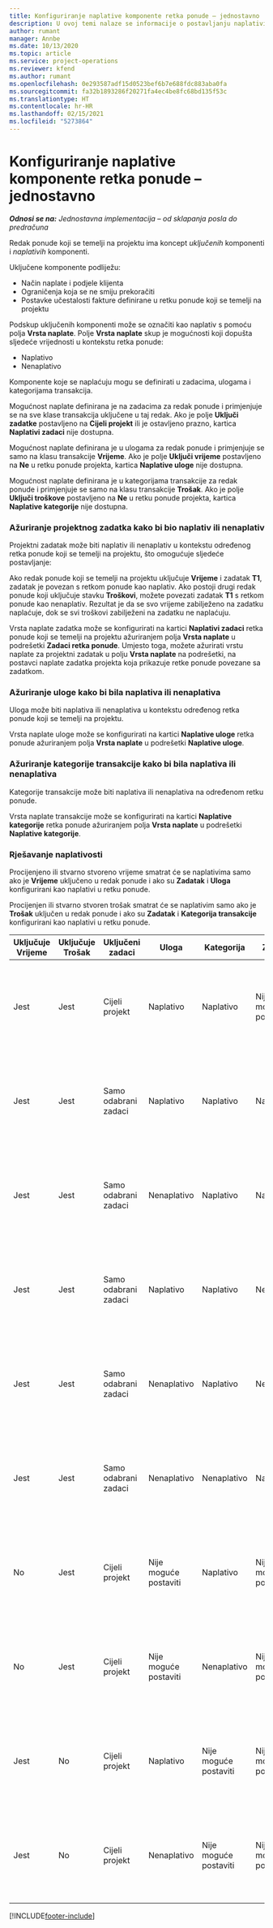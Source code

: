 ```yaml
---
title: Konfiguriranje naplative komponente retka ponude – jednostavno
description: U ovoj temi nalaze se informacije o postavljanju naplativih i nenaplativih komponenti na retku ponude koji se temelji na projektu.
author: rumant
manager: Annbe
ms.date: 10/13/2020
ms.topic: article
ms.service: project-operations
ms.reviewer: kfend
ms.author: rumant
ms.openlocfilehash: 0e293587adf15d0523bef6b7e688fdc883aba0fa
ms.sourcegitcommit: fa32b1893286f20271fa4ec4be8fc68bd135f53c
ms.translationtype: HT
ms.contentlocale: hr-HR
ms.lasthandoff: 02/15/2021
ms.locfileid: "5273864"
---
```

# <a name="configure-the-chargeable-components-of-a-quote-line---lite"></a>Konfiguriranje naplative komponente retka ponude – jednostavno

_**Odnosi se na:** Jednostavna implementacija – od sklapanja posla do predračuna_

Redak ponude koji se temelji na projektu ima koncept *uključenih* komponenti i *naplativih* komponenti.

Uključene komponente podliježu:

  - Način naplate i podjele klijenta
  - Ograničenja koja se ne smiju prekoračiti 
  - Postavke učestalosti fakture definirane u retku ponude koji se temelji na projektu

Podskup uključenih komponenti može se označiti kao naplativ s pomoću polja **Vrsta naplate**. Polje **Vrsta naplate** skup je mogućnosti koji dopušta sljedeće vrijednosti u kontekstu retka ponude:

  - Naplativo
  - Nenaplativo

Komponente koje se naplaćuju mogu se definirati u zadacima, ulogama i kategorijama transakcija.

Mogućnost naplate definirana je na zadacima za redak ponude i primjenjuje se na sve klase transakcija uključene u taj redak. Ako je polje **Uključi zadatke** postavljeno na **Cijeli projekt** ili je ostavljeno prazno, kartica **Naplativi zadaci** nije dostupna.

Mogućnost naplate definirana je u ulogama za redak ponude i primjenjuje se samo na klasu transakcije **Vrijeme**. Ako je polje **Uključi vrijeme** postavljeno na **Ne** u retku ponude projekta, kartica **Naplative uloge** nije dostupna.

Mogućnost naplate definirana je u kategorijama transakcije za redak ponude i primjenjuje se samo na klasu transakcije **Trošak**. Ako je polje **Uključi troškove** postavljeno na **Ne** u retku ponude projekta, kartica **Naplative kategorije** nije dostupna.

### <a name="update-a-project-task-to-be-chargeable-or-non-chargeable"></a>Ažuriranje projektnog zadatka kako bi bio naplativ ili nenaplativ

Projektni zadatak može biti naplativ ili nenaplativ u kontekstu određenog retka ponude koji se temelji na projektu, što omogućuje sljedeće postavljanje:

Ako redak ponude koji se temelji na projektu uključuje **Vrijeme** i zadatak **T1**, zadatak je povezan s retkom ponude kao naplativ. Ako postoji drugi redak ponude koji uključuje stavku **Troškovi**, možete povezati zadatak **T1** s retkom ponude kao nenaplativ. Rezultat je da se svo vrijeme zabilježeno na zadatku naplaćuje, dok se svi troškovi zabilježeni na zadatku ne naplaćuju.

Vrsta naplate zadatka može se konfigurirati na kartici **Naplativi zadaci** retka ponude koji se temelji na projektu ažuriranjem polja **Vrsta naplate** u podrešetki **Zadaci retka ponude**. Umjesto toga, možete ažurirati vrstu naplate za projektni zadatak u polju **Vrsta naplate** na podrešetki, na postavci naplate zadatka projekta koja prikazuje retke ponude povezane sa zadatkom.

### <a name="update-a-role-to-be-chargeable-or-non-chargeable"></a>Ažuriranje uloge kako bi bila naplativa ili nenaplativa

Uloga može biti naplativa ili nenaplativa u kontekstu određenog retka ponude koji se temelji na projektu.

Vrsta naplate uloge može se konfigurirati na kartici **Naplative uloge** retka ponude ažuriranjem polja **Vrsta naplate** u podrešetki **Naplative uloge**.

### <a name="update-a-transaction-category-to-be-chargeable-or-non-chargeable"></a>Ažuriranje kategorije transakcije kako bi bila naplativa ili nenaplativa

Kategorije transakcije može biti naplativa ili nenaplativa na određenom retku ponude.

Vrsta naplate transakcije može se konfigurirati na kartici **Naplative kategorije** retka ponude ažuriranjem polja **Vrsta naplate** u podrešetki **Naplative kategorije**.

### <a name="resolve-chargeability"></a>Rješavanje naplativosti
Procijenjeno ili stvarno stvoreno vrijeme smatrat će se naplativima samo ako je **Vrijeme** uključeno u redak ponude i ako su **Zadatak** i **Uloga** konfigurirani kao naplativi u retku ponude.

Procijenjen ili stvarno stvoren trošak smatrat će se naplativim samo ako je **Trošak** uključen u redak ponude i ako su **Zadatak** i **Kategorija transakcije** konfigurirani kao naplativi u retku ponude.

| Uključuje Vrijeme | Uključuje Trošak | Uključeni zadaci | Uloga | Kategorija | Zadatak | Naplata |
| --- | --- | --- | --- | --- | --- | --- |
| Jest | Jest | Cijeli projekt | Naplativo | Naplativo | Nije moguće postaviti | Naplata za stvarno vrijeme: Naplativo </br>Vrsta naplate na stvarnom trošku: Naplativo |
| Jest | Jest | Samo odabrani zadaci | Naplativo | Naplativo | Naplativo | Naplata za stvarno vrijeme: Naplativo</br>Vrsta naplate na stvarnom trošku: Naplativo |
| Jest | Jest | Samo odabrani zadaci | Nenaplativo | Naplativo | Naplativo | Naplata za stvarno vrijeme: Nenaplativo</br>Vrsta naplate na stvarnom trošku: Naplativo |
| Jest | Jest | Samo odabrani zadaci | Naplativo | Naplativo | Nenaplativo | Naplata za stvarno vrijeme: Nenaplativo</br> Vrsta naplate na stvarnom trošku: Naplativo |
| Jest | Jest | Samo odabrani zadaci | Nenaplativo | Naplativo | Nenaplativo | Naplata za stvarno vrijeme: Nenaplativo</br> Vrsta naplate na stvarnom trošku: Naplativo |
| Jest | Jest | Samo odabrani zadaci | Nenaplativo | Nenaplativo | Naplativo | Naplata za stvarno vrijeme: Nenaplativo</br> Vrsta naplate na stvarnom trošku: Naplativo |
| No | Jest | Cijeli projekt | Nije moguće postaviti | Naplativo | Nije moguće postaviti | Naplata za stvarno vrijeme: Nenaplativo </br>Vrsta naplate na stvarnom trošku: Naplativo |
| No | Jest | Cijeli projekt | Nije moguće postaviti | Nenaplativo | Nije moguće postaviti | Naplata za stvarno vrijeme: Nenaplativo </br>Vrsta naplate na stvarnom trošku: Nenaplativo |
| Jest | No | Cijeli projekt | Naplativo | Nije moguće postaviti | Nije moguće postaviti | Naplata za stvarno vrijeme: Naplativo</br>Vrsta naplate na stvarnom trošku: Nenaplativo |
| Jest | No | Cijeli projekt | Nenaplativo | Nije moguće postaviti | Nije moguće postaviti | Naplata za stvarno vrijeme: Nenaplativo </br>Vrsta naplate na stvarnom trošku: Nenaplativo |


[!INCLUDE[footer-include](../../includes/footer-banner.md)]